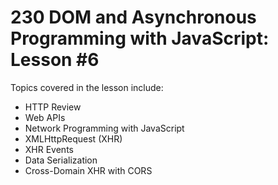 # 230 DOM and Asynchronous Programming with JavaScript: Lesson #6

Topics covered in the lesson include:
* HTTP Review
* Web APIs
* Network Programming with JavaScript
* XMLHttpRequest (XHR)
* XHR Events
* Data Serialization 
* Cross-Domain XHR with CORS
